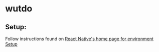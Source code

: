 # wutdo

## Setup:

Follow instructions found on [React Native's home page for environment Setup](https://reactnative.dev/docs/environment-setup)
